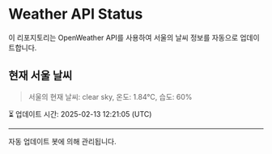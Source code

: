 
# Weather API Status

이 리포지토리는 OpenWeather API를 사용하여 서울의 날씨 정보를 자동으로 업데이트합니다.

## 현재 서울 날씨
> 서울의 현재 날씨: clear sky, 온도: 1.84°C, 습도: 60%

⏳ 업데이트 시간: 2025-02-13 12:21:05 (UTC)

---
자동 업데이트 봇에 의해 관리됩니다.
